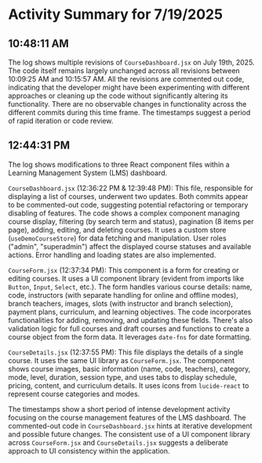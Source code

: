 # Activity Summary for 7/19/2025

## 10:48:11 AM
The log shows multiple revisions of `CourseDashboard.jsx` on July 19th, 2025.  The code itself remains largely unchanged across all revisions between 10:09:25 AM and 10:15:57 AM.  All the revisions are commented out code, indicating that the developer might have been experimenting with different approaches or cleaning up the code without significantly altering its functionality.  There are no observable changes in functionality across the different commits during this time frame.  The timestamps suggest a period of rapid iteration or code review.


## 12:44:31 PM
The log shows modifications to three React component files within a Learning Management System (LMS) dashboard.

`CourseDashboard.jsx` (12:36:22 PM & 12:39:48 PM): This file, responsible for displaying a list of courses, underwent two updates.  Both commits appear to be commented-out code, suggesting potential refactoring or temporary disabling of features.  The code shows a complex component managing course display, filtering (by search term and status), pagination (8 items per page), adding, editing, and deleting courses.  It uses a custom store (`useDemoCourseStore`) for data fetching and manipulation.  User roles ("admin", "superadmin") affect the displayed course statuses and available actions. Error handling and loading states are also implemented.

`CourseForm.jsx` (12:37:34 PM): This component is a form for creating or editing courses.  It uses a UI component library (evident from imports like `Button`, `Input`, `Select`, etc.).  The form handles various course details: name, code, instructors (with separate handling for online and offline modes), branch teachers, images, slots (with instructor and branch selection), payment plans, curriculum, and learning objectives.  The code incorporates functionalities for adding, removing, and updating these fields.  There's also validation logic for full courses and draft courses and functions to create a course object from the form data.  It leverages `date-fns` for date formatting.

`CourseDetails.jsx` (12:37:55 PM): This file displays the details of a single course.  It uses the same UI library as `CourseForm.jsx`.  The component shows course images, basic information (name, code, teachers), category, mode, level, duration, session type, and uses tabs to display schedule, pricing, content, and curriculum details. It uses icons from `lucide-react` to represent course categories and modes.


The timestamps show a short period of intense development activity focusing on the course management features of the LMS dashboard.  The commented-out code in `CourseDashboard.jsx` hints at iterative development and possible future changes. The consistent use of a UI component library across `CourseForm.jsx` and `CourseDetails.jsx` suggests a deliberate approach to UI consistency within the application.
